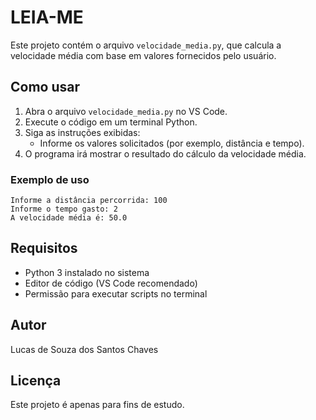 # LEIA-ME

Este projeto contém o arquivo `velocidade_media.py`, que calcula a velocidade média com base em valores fornecidos pelo usuário.

## Como usar

1. Abra o arquivo `velocidade_media.py` no VS Code.
2. Execute o código em um terminal Python.
3. Siga as instruções exibidas:
   - Informe os valores solicitados (por exemplo, distância e tempo).
4. O programa irá mostrar o resultado do cálculo da velocidade média.

### Exemplo de uso

```
Informe a distância percorrida: 100
Informe o tempo gasto: 2
A velocidade média é: 50.0
```

## Requisitos

- Python 3 instalado no sistema
- Editor de código (VS Code recomendado)
- Permissão para executar scripts no terminal

## Autor
 Lucas de Souza dos Santos Chaves

## Licença

Este projeto é apenas para fins de estudo.
